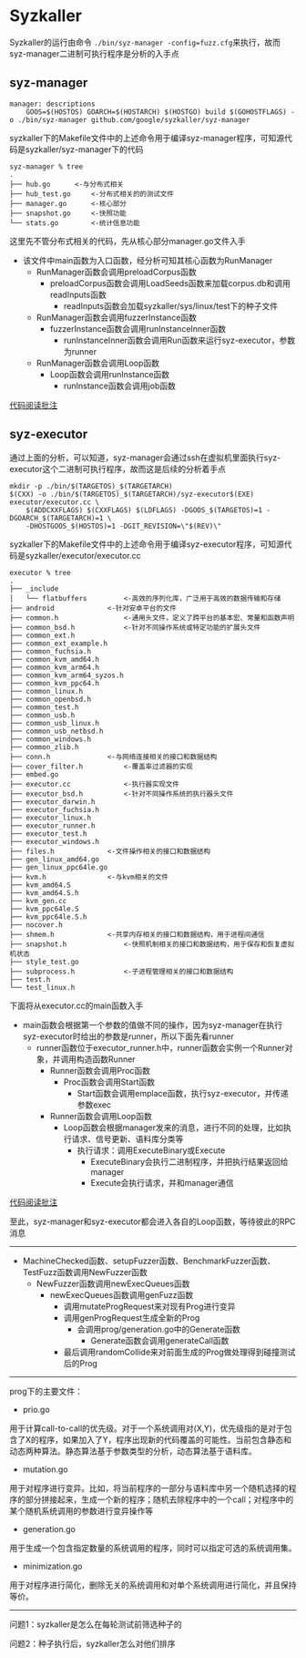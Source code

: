 # Syzkaller

Syzkaller的运行由命令 `./bin/syz-manager -config=fuzz.cfg`来执行，故而syz-manager二进制可执行程序是分析的入手点

## syz-manager

```
manager: descriptions
	GOOS=$(HOSTOS) GOARCH=$(HOSTARCH) $(HOSTGO) build $(GOHOSTFLAGS) -o ./bin/syz-manager github.com/google/syzkaller/syz-manager
```

syzkaller下的Makefile文件中的上述命令用于编译syz-manager程序，可知源代码是syzkaller/syz-manager下的代码

```
syz-manager % tree
.
├── hub.go		<-与分布式相关
├── hub_test.go		<-分布式相关的的测试文件
├── manager.go		<-核心部分
├── snapshot.go		<-快照功能
└── stats.go		<-统计信息功能
```

这里先不管分布式相关的代码，先从核心部分manager.go文件入手

* 该文件中main函数为入口函数，经分析可知其核心函数为RunManager
  * RunManager函数会调用preloadCorpus函数
    * preloadCorpus函数会调用LoadSeeds函数来加载corpus.db和调用readInputs函数
      * readInputs函数会加载syzkaller/sys/linux/test下的种子文件
  * RunManager函数会调用fuzzerInstance函数
    * fuzzerInstance函数会调用runInstanceInner函数
      * runInstanceInner函数会调用Run函数来运行syz-executor，参数为runner
  * RunManager函数会调用Loop函数
    * Loop函数会调用runInstance函数
      * runInstance函数会调用job函数

[代码阅读批注](https://github.com/6eanut/syzkaller/commit/70cf61f3f5b48be035a907035319a55d29adae15)

## syz-executor

通过上面的分析，可以知道，syz-manager会通过ssh在虚拟机里面执行syz-executor这个二进制可执行程序，故而这是后续的分析着手点

```
mkdir -p ./bin/$(TARGETOS)_$(TARGETARCH)
$(CXX) -o ./bin/$(TARGETOS)_$(TARGETARCH)/syz-executor$(EXE) executor/executor.cc \
	$(ADDCXXFLAGS) $(CXXFLAGS) $(LDFLAGS) -DGOOS_$(TARGETOS)=1 -DGOARCH_$(TARGETARCH)=1 \
	-DHOSTGOOS_$(HOSTOS)=1 -DGIT_REVISION=\"$(REV)\"
```

syzkaller下的Makefile文件中的上述命令用于编译syz-executor程序，可知源代码是syzkaller/executor/executor.cc

```
executor % tree
.
├── _include
│   └── flatbuffers			<-高效的序列化库，广泛用于高效的数据传输和存储
├── android				<-针对安卓平台的文件
├── common.h				<-通用头文件，定义了跨平台的基本宏、常量和函数声明
├── common_bsd.h			<-针对不同操作系统或特定功能的扩展头文件
├── common_ext.h
├── common_ext_example.h
├── common_fuchsia.h
├── common_kvm_amd64.h
├── common_kvm_arm64.h
├── common_kvm_arm64_syzos.h
├── common_kvm_ppc64.h
├── common_linux.h
├── common_openbsd.h
├── common_test.h
├── common_usb.h
├── common_usb_linux.h
├── common_usb_netbsd.h
├── common_windows.h
├── common_zlib.h
├── conn.h				<-与网络连接相关的接口和数据结构
├── cover_filter.h			<-覆盖率过滤器的实现
├── embed.go
├── executor.cc				<-执行器实现文件
├── executor_bsd.h			<-针对不同操作系统的执行器头文件
├── executor_darwin.h
├── executor_fuchsia.h
├── executor_linux.h
├── executor_runner.h
├── executor_test.h
├── executor_windows.h
├── files.h				<-文件操作相关的接口和数据结构
├── gen_linux_amd64.go
├── gen_linux_ppc64le.go
├── kvm.h				<-与kvm相关的文件
├── kvm_amd64.S
├── kvm_amd64.S.h
├── kvm_gen.cc
├── kvm_ppc64le.S
├── kvm_ppc64le.S.h
├── nocover.h
├── shmem.h				<-共享内存相关的接口和数据结构，用于进程间通信
├── snapshot.h				<-快照机制相关的接口和数据结构，用于保存和恢复虚拟机状态
├── style_test.go
├── subprocess.h			<-子进程管理相关的接口和数据结构
├── test.h
└── test_linux.h
```

下面将从executor.cc的main函数入手

* main函数会根据第一个参数的值做不同的操作，因为syz-manager在执行syz-executor时给出的参数是runner，所以下面先看runner
  * runner函数位于executor_runner.h中，runner函数会实例一个Runner对象，并调用构造函数Runner
    * Runner函数会调用Proc函数
      * Proc函数会调用Start函数
        * Start函数会调用emplace函数，执行syz-executor，并传递参数exec
    * Runner函数会调用Loop函数
      * Loop函数会根据manager发来的消息，进行不同的处理，比如执行请求、信号更新、语料库分类等
        * 执行请求：调用ExecuteBinary或Execute
          * ExecuteBinary会执行二进制程序，并把执行结果返回给manager
          * Execute会执行请求，并和manager通信

[代码阅读批注](https://github.com/6eanut/syzkaller/commit/2a83b033c81962e20668f9bfab84b5eeea4939a1)

至此，syz-manager和syz-executor都会进入各自的Loop函数，等待彼此的RPC消息

---

* MachineChecked函数、setupFuzzer函数、BenchmarkFuzzer函数、TestFuzz函数调用NewFuzzer函数
  * NewFuzzer函数调用newExecQueues函数
    * newExecQueues函数调用genFuzz函数
      * 调用mutateProgRequest来对现有Prog进行变异
      * 调用genProgRequest生成全新的Prog
        * 会调用prog/generation.go中的Generate函数
          * Generate函数会调用generateCall函数
      * 最后调用randomCollide来对前面生成的Prog做处理得到碰撞测试后的Prog

---

prog下的主要文件：

* prio.go

用于计算call-to-call的优先级。对于一个系统调用对(X,Y)，优先级指的是对于包含了X的程序，如果加入了Y，程序出现新的代码覆盖的可能性。当前包含静态和动态两种算法。静态算法基于参数类型的分析，动态算法基于语料库。

* mutation.go

用于对程序进行变异。比如，将当前程序的一部分与语料库中另一个随机选择的程序的部分拼接起来，生成一个新的程序；随机去除程序中的一个call；对程序中的某个随机系统调用的参数进行变异操作等

* generation.go

用于生成一个包含指定数量的系统调用的程序，同时可以指定可选的系统调用集。

* minimization.go

用于对程序进行简化，删除无关的系统调用和对单个系统调用进行简化，并且保持等价。

---

问题1：syzkaller是怎么在每轮测试前筛选种子的

问题2：种子执行后，syzkaller怎么对他们排序
